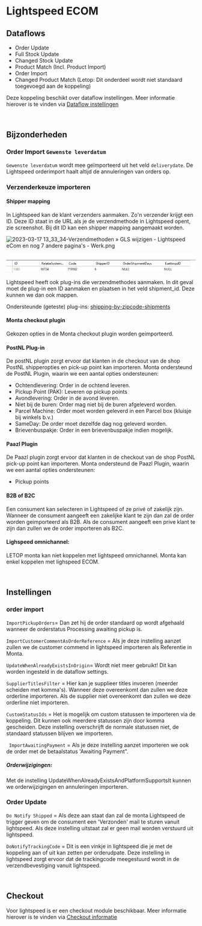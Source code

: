 # Lightspeed ECOM

## Dataflows

- Order Update
- Full Stock Update
- Changed Stock Update
- Product Match (Incl. Product Import)
- Order Import
- Changed Product Match (Letop: Dit onderdeel wordt niet standaard toegevoegd aan de koppeling)


Deze koppeling beschikt over dataflow instellingen. Meer informatie hierover is te vinden via [Dataflow instellingen](../../../../Algemene-informatie/Koppelingen/1.-Koppelingen-dataflow/Dataflow-Settings)

<br>

## Bijzonderheden

### Order Import `Gewenste leverdatum`

`Gewenste leverdatum` wordt mee geïmporteerd uit het veld `deliverydate`.
De Lightspeed orderimport haalt altijd de annuleringen van orders op.

### Verzenderkeuze importeren

#### Shipper mapping

In Lightspeed kan de klant verzenders aanmaken. Zo'n verzender krijgt een ID. Deze ID staat in de URL als je de verzendmethode in Lightspeed opent, zie screenshot. Bij dit ID kan een shipper mapping aangemaakt worden.

![2023-03-17 13_33_34-Verzendmethoden » GLS wijzigen - Lightspeed eCom en nog 7 andere pagina's - Werk.png](../../../../Attachments/2023-03-17%2013_33_34-Verzendmethoden%20»%20GLS%20wijzigen%20-%20Lightspeed%20eCom%20en%20nog%207%20andere%20pagina's%20-%20Werk-6fd80cc2-2973-4758-bff9-4948dbfc4869.png)

![image.png](../../../../Attachments/image-c3244e5f-5923-4856-b2d1-106ee85dceb8.png)

Lightspeed heeft ook plug-ins die verzendmethodes aanmaken. In dit geval moet de plug-in een ID aanmaken en plaatsen in het veld shipment_id. Deze kunnen we dan ook mappen.

Ondersteunde (geteste) plug-ins: [shipping-by-zipcode-shipments](https://www.lightspeedhq.nl/ecommerce/store/apps/shippingcosts-by-postal-code/)

#### Monta checkout plugin



Gekozen opties in de Monta checkout plugin worden geimporteerd.

#### PostNL Plug-in

De postNL plugin zorgt ervoor dat klanten in de checkout van de shop PostNL shipperopties en pick-up point kan importeren. Monta ondersteund de PostNL Plugin, waarin we een aantal opties ondersteunen:
- Ochtendlevering: Order in de ochtend leveren.
- Pickup Point (PAK): Leveren op pickup points
- Avondlevering: Order in de avond leveren.
- Niet bij de buren: Order mag niet bij de buren afgeleverd worden.
- Parcel Machine: Order moet worden geleverd in een Parcel box (kluisje bij winkels b.v.)
- SameDay: De order moet dezelfde dag nog geleverd worden.
- Brievenbuspakje: Order in een brievenbuspakje indien mogelijk.

#### Paazl Plugin

De Paazl plugin zorgt ervoor dat klanten in de checkout van de shop PostNL pick-up point kan importeren. Monta ondersteund de Paazl Plugin, waarin we een aantal opties ondersteunen:

- Pickup points

#### B2B of B2C
Een consument kan selecteren in Lightspeed of ze privé of zakelijk zijn.
Wanneer de consument aangeeft een zakelijke klant te zijn dan zal de order worden geimporteerd als B2B.
Als de consument aangeeft een prive klant te zijn dan zullen we de order importeren als B2C.


#### Lighspeed omnichannel:
LETOP monta kan niet koppelen met lightspeed omnichannel. Monta kan enkel koppelen met lighspeed ECOM.


<br>

## Instellingen

### order import

``ImportPickupOrders``= Dan zet hij de order standaard op wordt afgehaald wanneer de orderstatus Processing awaiting pickup is.

``ImportCustomerCommentAsOrderReference`` = Als je deze instelling aanzet zullen we de customer commend in lightspeed importeren als Referentie in Monta.

``UpdateWhenAlreadyExistsInOrigin``= Wordt niet meer gebruikt! Dit kan worden ingesteld in de dataflow settings.

``SupplierTitlesFilter`` = Hier kan je supplieer titles invoeren (meerder scheiden met komma's). Wanneer deze overeenkomt dan zullen we deze orderline importeren. Als de supplier niet overeenkomt dan zullen we deze orderline niet importeren.

``CustomStatusIds`` = Het is mogelijk om custom statussen te importeren via de koppeling. Dit kunnen ook meerdere statussen zijn door komma gescheiden. Deze instelling overschrijft de normale statussen niet, de standaard statussen blijven we importeren.

`` ImportAwaitingPayment``  = Als je deze instelling aanzet importeren we ook de order met de betaalstatus 'Awaiting Payment".

##### Orderwijzigingen:
Met de instelling UpdateWhenAlreadyExistsAndPlatformSupportsIt kunnen we orderwijzigingen en annuleringen importeren.

### Order Update
`Do Notify Shipped` = Als deze aan staat dan zal de monta Lightspeed de trigger geven om de consument een 'Verzonden' mail te sturen vanuit lightspeed. Als deze instelling uitstaat zal er geen mail worden verstuurd uit lightspeed.

`DoNotifyTrackingCode` = Dit is een vinkje in lightspeed die je met de koppeling aan of uit kan zetten per orderudpate. Deze instelling in lightspeed zorgt ervoor dat de trackingcode meegestuurd wordt in de verzendbevestiging vanuit lightspeed.

<br>

## Checkout
Voor lightspeed is er een checkout module beschikbaar. Meer informatie hierover is te vinden via [Checkout informatie](../../../../Algemene-informatie/Checkout-module)

